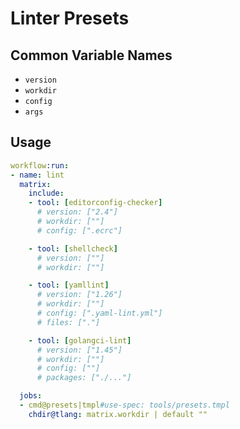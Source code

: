 # Linter Presets

## Common Variable Names

- `version`
- `workdir`
- `config`
- `args`

## Usage

```yaml
workflow:run:
- name: lint
  matrix:
    include:
    - tool: [editorconfig-checker]
      # version: ["2.4"]
      # workdir: [""]
      # config: [".ecrc"]

    - tool: [shellcheck]
      # version: [""]
      # workdir: [""]

    - tool: [yamllint]
      # version: ["1.26"]
      # workdir: [""]
      # config: [".yaml-lint.yml"]
      # files: ["."]

    - tool: [golangci-lint]
      # version: ["1.45"]
      # workdir: [""]
      # config: [""]
      # packages: ["./..."]

  jobs:
  - cmd@presets|tmpl#use-spec: tools/presets.tmpl
    chdir@tlang: matrix.workdir | default ""
```
